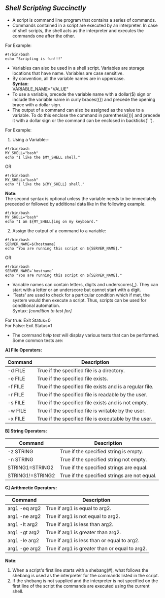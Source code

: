 ## ***Shell Scripting Succinctly***<br>
* A script is command line program that contains a series of commands.<br>
* Commands contained in a script are executed by an interpreter. In case of shell scripts, the shell acts  as the interpreter and executes the commands one after the other.<br>

For Example:

```console
#!/bin/bash
echo "Scripting is fun!!!"
```
* Variables can also be used in a shell script. Variables are storage locations that have name. Variables are case sensitive.
* By convention, all the variable names are in uppercase.  
  **Syntax:**  
      VARIABLE_NAME="VALUE"
* To use a variable, precede the variable name with a dollar($) sign or include the variable name in curly braces({}) and precede the opening brace with a dollar sign.
* The output of a command can also be assigned as the value to a variable. To do this enclose the command in parenthesis[()] and precede it with a dollar sign or the command can be enclosed in backticks(\` \`).

For Example:

1. Using a Variable:-

```console
#!/bin/bash
MY_SHELL="bash"
echo "I like the $MY_SHELL shell."
```
OR

```console
#!/bin/bash
MY_SHELL="bash"
echo "I like the ${MY_SHELL} shell."
```
**Note:**  
The second syntax is optional unless the variable needs to be immediately preceded or followed by additional data like in the following example.

```console
#!/bin/bash
MY_SHELL="bash"
echo "I am ${MY_SHELL}ing on my keyboard."
```
2. Assign the output of a command to a variable:

```console
#!/bin/bash
SERVER_NAME=$(hostname)
echo "You are running this script on ${SERVER_NAME}."
```
OR

```console
#!/bin/bash
SERVER_NAME=`hostname`
echo "You are running this script on ${SERVER_NAME}."
```
* Variable names can contain letters, digits and underscores(\_). They can start with a letter or an underscore but cannot start with  a digit.
* 'Tests' are used to check for a particular condition which if met, the system would then execute a script. Thus, scripts can be used for conditional automation.  
Syntax:  *[condition to test for]*

For true: Exit Status=0  
For False: Exit Status=1

* The command *help test* will display various tests that can be performed. Some common tests are:  

**A] File Operators:**  

| Command  | Description                                                  |
|----------|--------------------------------------------------------------|
| -d FILE  | True if the specified file is a directory.                   |
| -e FILE  | True if the specified file exists.                           |
| -f FILE  | True if the specified file exists and is a regular file.     |
| -r FILE  | True if the specified file is readable by the user.          |
| -s FILE  | True if the specified file exists and is not empty.          |
| -w FILE  | True if the specified file is writable by the user.          |
| -x FILE  | True if the specified file is executable by the user.        |

**B] String Operators:**

| Command           | Description                                            |
|-------------------|--------------------------------------------------------|
| -z STRING         | True if the specified string is empty.                 |
| -n STRING         | True if the specified string not empty.                |
| STRING1=STRING2   | True if the specified strings are equal.               |
| STRING1!=STRING2  | True if the specified strings are not equal.           |

**C] Arithmetic Operators:**

| Command       | Description                                             |
|---------------|---------------------------------------------------------|
| arg1 -eq arg2 | True if arg1 is equal to arg2.                          |
| arg1 -ne arg2 | True if arg1 is not equal to arg2.                      |
| arg1 -lt arg2 | True if arg1 is less than arg2.                         |
| arg1 -gt arg2 | True if arg1 is greater than arg2.                      |
| arg1 -le arg2 | True if arg1 is less than or equal to arg2.             |
| arg1 -ge arg2 | True if arg1 is greater than or equal to arg2.          |

**Note**:
1. When a script's first line starts with a shebang(#), what follows the shebang is used as the interpreter for the commands listed in the script.
2. If the shebang is not supplied and the interpreter is not specified on the first line of the script the commands are executed using the current shell.
